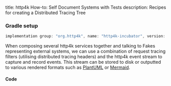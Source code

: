 title: http4k How-to: Self Document Systems with Tests
description: Recipes for creating a Distributed Tracing Tree

### Gradle setup

```groovy
implementation group: "org.http4k", name: "http4k-incubator", version: "4.34.4.0"
```

When composing several http4k services together and talking to Fakes representing external systems, we can use a combination of request tracing filters (utilising distributed tracing headers) and the http4k event stream to capture and record events. This stream can be stored to disk or outputted to various rendered formats such as [PlantUML] or [Mermaid]. 

#### Code [<img class="octocat"/>](https://github.com/http4k/http4k/blob/master/src/docs/guide/howto/self_document_systems_with_tests/example.kt)

<script src="https://gist-it.appspot.com/https://github.com/http4k/http4k/blob/master/src/docs/guide/howto/self_document_systems_with_tests/example.kt"></script>

[PlantUML]: https://plantuml.com/
[Mermaid]: https://mermaid.js.org/
